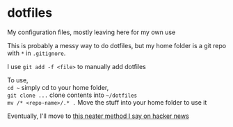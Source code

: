 # dotfiles
My configuration files, mostly leaving here for my own use

This is probably a messy way to do dotfiles, but my home folder
is a git repo with `*` in `.gitignore`.

I use `git add -f <file>` to manually add dotfiles

To use,  
`cd ~` simply cd to your home folder,  
`git clone ...` clone contents into `~/dotfiles`  
`mv /* <repo-name>/.* .` Move the stuff into your home folder to use it

Eventually, I'll move to [this neater method I say on hacker news](https://developer.atlassian.com/blog/2016/02/best-way-to-store-dotfiles-git-bare-repo/)
